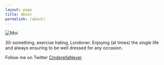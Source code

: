 ```yaml
---
layout: page
title: About
permalink: /about/
---
```


![Moi](https://raw.githubusercontent.com/raphaelleheaf/nevercinderella/gh-pages/_assets/rsz_photo2.jpg)

30-something, exercise hating, Londoner. Enjoying (at times) the single life and always ensuring to be well dressed for any occasion.

Follow me on Twitter [CinderellaNever](https://twitter.com/cinderellanever)
